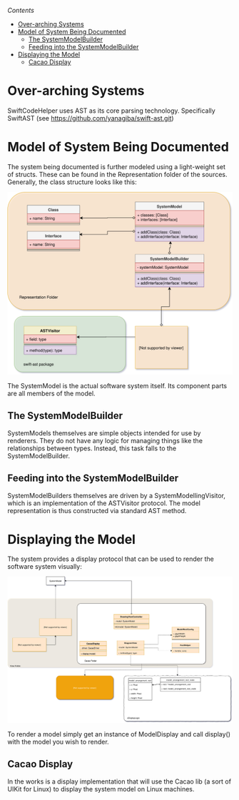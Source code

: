 *Contents*
- [Over-arching Systems](#over-arching-systems)
- [Model of System Being Documented](#model-of-system-being-documented)
  - [The SystemModelBuilder](#the-systemmodelbuilder)
  - [Feeding into the SystemModelBuilder](#feeding-into-the-systemmodelbuilder)
- [Displaying the Model](#displaying-the-model)
  - [Cacao Display](#cacao-display)

# Over-arching Systems

SwiftCodeHelper uses AST as its core parsing technology.  Specifically SwiftAST (see https://github.com/yanagiba/swift-ast.git)

# Model of System Being Documented

The system being documented is further modeled using a light-weight set of structs.  These can be found in the Representation folder of the sources.  Generally, the class structure looks like this:

![](resource/SwiftCodeHelper-Representations.svg)

The SystemModel is the actual software system itself.  Its component parts are all members of the model.

## The SystemModelBuilder
SystemModels themselves are simple objects intended for use by renderers.  They do not have any logic for managing things like the relationships between types.  Instead, this task falls to the SystemModelBuilder.

## Feeding into the SystemModelBuilder
SystemModelBuilders themselves are driven by a SystemModellingVisitor, which is an implementation of the ASTVisitor protocol.  The model representation is thus constructed via standard AST method.

# Displaying the Model

The system provides a display protocol that can be used to render the software system visually:

![](resource/SwiftCodeHelper-View.svg)

To render a model simply get an instance of ModelDisplay and call display() with the model you wish to render.

## Cacao Display
In the works is a display implementation that will use the Cacao lib (a sort of UIKit for Linux) to display the system model on Linux machines.